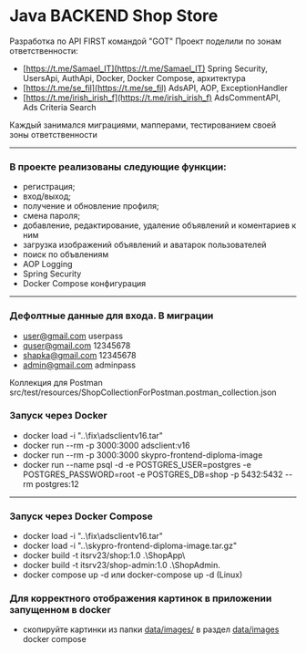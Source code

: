 # Java BACKEND Shop Store

Разработка по API FIRST командой "GOT"
Проект поделили по зонам ответственности:
- [https://t.me/Samael_IT](https://t.me/Samael_IT)  Spring Security, UsersApi, AuthApi, Docker, Docker Compose, архитектура
- [https://t.me/se_fil](https://t.me/se_fil)  AdsAPI, AOP, ExceptionHandler
- [https://t.me/irish_irish_f](https://t.me/irish_irish_f)  AdsCommentAPI, Ads Criteria Search 

Каждый занимался миграциями, мапперами, тестированием своей зоны ответственности
___
### В проекте реализованы следующие функции:
- регистрация;
- вход/выход;
- получение и обновление профиля;
- смена пароля;
- добавление, редактирование, удаление объявлений и коментариев к ним
- загрузка изображений объявлений и аватарок пользователей
- поиск по объвлениям
- AOP Logging 
- Spring Security
- Docker Compose конфигурация

--- 

### Дефолтные данные для входа. В миграции
- user@gmail.com userpass
- quser@gmail.com 12345678
- shapka@gmail.com 12345678
- admin@gmail.com adminpass

Коллекция для Postman src/test/resources/ShopCollectionForPostman.postman_collection.json

### Запуск через Docker 
- docker load -i "..\fix\adsclientv16.tar"
- docker run --rm -p 3000:3000 adsclient:v16
- docker run --rm -p 3000:3000 skypro-frontend-diploma-image
- docker run --name psql -d -e POSTGRES_USER=postgres -e POSTGRES_PASSWORD=root -e POSTGRES_DB=shop -p 5432:5432 --rm postgres:12
------------------------------------------------------------
### Запуск через Docker Compose
- docker load -i "..\fix\adsclientv16.tar"
- docker load -i "..\skypro-frontend-diploma-image.tar.gz"
- docker build -t itsrv23/shop:1.0 .\ShopApp\
- docker build -t itsrv23/shop-admin:1.0 .\ShopAdmin\.
- docker compose up -d или docker-compose up -d (Linux)

### Для корректного отображения картинок в приложении запущенном в docker
- скопируйте картинки из папки [data/images/]() в раздел [data/images]() docker compose